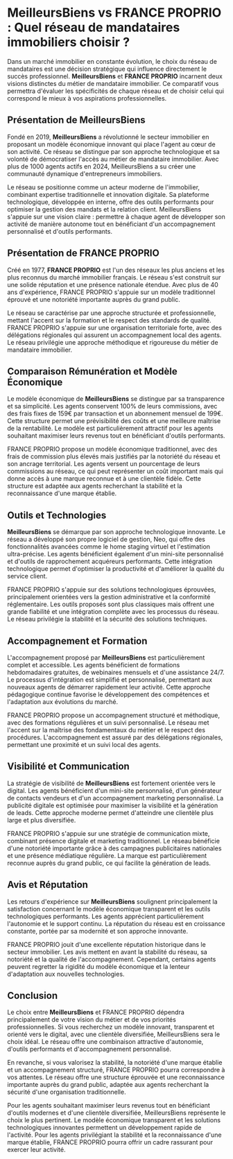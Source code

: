 # MeilleursBiens vs FRANCE PROPRIO : Quel réseau de mandataires immobiliers choisir ?

Dans un marché immobilier en constante évolution, le choix du réseau de mandataires est une décision stratégique qui influence directement le succès professionnel. **MeilleursBiens** et **FRANCE PROPRIO** incarnent deux visions distinctes du métier de mandataire immobilier. Ce comparatif vous permettra d'évaluer les spécificités de chaque réseau et de choisir celui qui correspond le mieux à vos aspirations professionnelles.

## Présentation de MeilleursBiens

Fondé en 2019, **MeilleursBiens** a révolutionné le secteur immobilier en proposant un modèle économique innovant qui place l'agent au cœur de son activité. Ce réseau se distingue par son approche technologique et sa volonté de démocratiser l'accès au métier de mandataire immobilier. Avec plus de 1000 agents actifs en 2024, MeilleursBiens a su créer une communauté dynamique d'entrepreneurs immobiliers.

Le réseau se positionne comme un acteur moderne de l'immobilier, combinant expertise traditionnelle et innovation digitale. Sa plateforme technologique, développée en interne, offre des outils performants pour optimiser la gestion des mandats et la relation client. MeilleursBiens s'appuie sur une vision claire : permettre à chaque agent de développer son activité de manière autonome tout en bénéficiant d'un accompagnement personnalisé et d'outils performants.

## Présentation de FRANCE PROPRIO

Créé en 1977, **FRANCE PROPRIO** est l'un des réseaux les plus anciens et les plus reconnus du marché immobilier français. Le réseau s'est construit sur une solide réputation et une présence nationale étendue. Avec plus de 40 ans d'expérience, FRANCE PROPRIO s'appuie sur un modèle traditionnel éprouvé et une notoriété importante auprès du grand public.

Le réseau se caractérise par une approche structurée et professionnelle, mettant l'accent sur la formation et le respect des standards de qualité. FRANCE PROPRIO s'appuie sur une organisation territoriale forte, avec des délégations régionales qui assurent un accompagnement local des agents. Le réseau privilégie une approche méthodique et rigoureuse du métier de mandataire immobilier.

## Comparaison Rémunération et Modèle Économique

Le modèle économique de **MeilleursBiens** se distingue par sa transparence et sa simplicité. Les agents conservent 100% de leurs commissions, avec des frais fixes de 159€ par transaction et un abonnement mensuel de 199€. Cette structure permet une prévisibilité des coûts et une meilleure maîtrise de la rentabilité. Le modèle est particulièrement attractif pour les agents souhaitant maximiser leurs revenus tout en bénéficiant d'outils performants.

FRANCE PROPRIO propose un modèle économique traditionnel, avec des frais de commission plus élevés mais justifiés par la notoriété du réseau et son ancrage territorial. Les agents versent un pourcentage de leurs commissions au réseau, ce qui peut représenter un coût important mais qui donne accès à une marque reconnue et à une clientèle fidèle. Cette structure est adaptée aux agents recherchant la stabilité et la reconnaissance d'une marque établie.

## Outils et Technologies

**MeilleursBiens** se démarque par son approche technologique innovante. Le réseau a développé son propre logiciel de gestion, Neo, qui offre des fonctionnalités avancées comme le home staging virtuel et l'estimation ultra-précise. Les agents bénéficient également d'un mini-site personnalisé et d'outils de rapprochement acquéreurs performants. Cette intégration technologique permet d'optimiser la productivité et d'améliorer la qualité du service client.

FRANCE PROPRIO s'appuie sur des solutions technologiques éprouvées, principalement orientées vers la gestion administrative et la conformité réglementaire. Les outils proposés sont plus classiques mais offrent une grande fiabilité et une intégration complète avec les processus du réseau. Le réseau privilégie la stabilité et la sécurité des solutions techniques.

## Accompagnement et Formation

L'accompagnement proposé par **MeilleursBiens** est particulièrement complet et accessible. Les agents bénéficient de formations hebdomadaires gratuites, de webinaires mensuels et d'une assistance 24/7. Le processus d'intégration est simplifié et personnalisé, permettant aux nouveaux agents de démarrer rapidement leur activité. Cette approche pédagogique continue favorise le développement des compétences et l'adaptation aux évolutions du marché.

FRANCE PROPRIO propose un accompagnement structuré et méthodique, avec des formations régulières et un suivi personnalisé. Le réseau met l'accent sur la maîtrise des fondamentaux du métier et le respect des procédures. L'accompagnement est assuré par des délégations régionales, permettant une proximité et un suivi local des agents.

## Visibilité et Communication

La stratégie de visibilité de **MeilleursBiens** est fortement orientée vers le digital. Les agents bénéficient d'un mini-site personnalisé, d'un générateur de contacts vendeurs et d'un accompagnement marketing personnalisé. La publicité digitale est optimisée pour maximiser la visibilité et la génération de leads. Cette approche moderne permet d'atteindre une clientèle plus large et plus diversifiée.

FRANCE PROPRIO s'appuie sur une stratégie de communication mixte, combinant présence digitale et marketing traditionnel. Le réseau bénéficie d'une notoriété importante grâce à des campagnes publicitaires nationales et une présence médiatique régulière. La marque est particulièrement reconnue auprès du grand public, ce qui facilite la génération de leads.

## Avis et Réputation

Les retours d'expérience sur **MeilleursBiens** soulignent principalement la satisfaction concernant le modèle économique transparent et les outils technologiques performants. Les agents apprécient particulièrement l'autonomie et le support continu. La réputation du réseau est en croissance constante, portée par sa modernité et son approche innovante.

FRANCE PROPRIO jouit d'une excellente réputation historique dans le secteur immobilier. Les avis mettent en avant la stabilité du réseau, sa notoriété et la qualité de l'accompagnement. Cependant, certains agents peuvent regretter la rigidité du modèle économique et la lenteur d'adaptation aux nouvelles technologies.

## Conclusion

Le choix entre **MeilleursBiens** et FRANCE PROPRIO dépendra principalement de votre vision du métier et de vos priorités professionnelles. Si vous recherchez un modèle innovant, transparent et orienté vers le digital, avec une clientèle diversifiée, MeilleursBiens sera le choix idéal. Le réseau offre une combinaison attractive d'autonomie, d'outils performants et d'accompagnement personnalisé.

En revanche, si vous valorisez la stabilité, la notoriété d'une marque établie et un accompagnement structuré, FRANCE PROPRIO pourra correspondre à vos attentes. Le réseau offre une structure éprouvée et une reconnaissance importante auprès du grand public, adaptée aux agents recherchant la sécurité d'une organisation traditionnelle.

Pour les agents souhaitant maximiser leurs revenus tout en bénéficiant d'outils modernes et d'une clientèle diversifiée, MeilleursBiens représente le choix le plus pertinent. Le modèle économique transparent et les solutions technologiques innovantes permettent un développement rapide de l'activité. Pour les agents privilégiant la stabilité et la reconnaissance d'une marque établie, FRANCE PROPRIO pourra offrir un cadre rassurant pour exercer leur activité.
